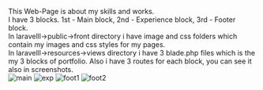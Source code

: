 This Web-Page is about my skills and works.\
I have 3 blocks. 1st - Main block, 2nd - Experience block, 3rd - Footer block.\
In laravelll->public->front directory i have image and css folders which contain my images and css styles for my pages.\
In laravelll->resources->views directory i have 3 blade.php files which is the my 3 blocks of portfolio. Also i have 3 routes for each block, you can see it also in screenshots.\
![main](https://user-images.githubusercontent.com/68343687/108230738-46e84a80-716b-11eb-90f3-3caeeb5be4cd.png)
![exp](https://user-images.githubusercontent.com/68343687/108231218-bc541b00-716b-11eb-9b38-88c0f1bbe7ce.png)
![foot1](https://user-images.githubusercontent.com/68343687/108231264-c83fdd00-716b-11eb-997b-af61eb4c9db2.png)
![foot2](https://user-images.githubusercontent.com/68343687/108231309-d3930880-716b-11eb-8053-489f5eff245a.png)
